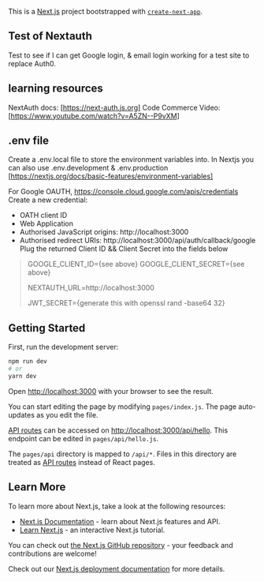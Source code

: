 This is a [Next.js](https://nextjs.org/) project bootstrapped with [`create-next-app`](https://github.com/vercel/next.js/tree/canary/packages/create-next-app).

## Test of Nextauth

Test to see if I can get Google login, & email login working for a test site to replace Auth0.

## learning resources

NextAuth docs: [https://next-auth.js.org]
Code Commerce Video: [https://www.youtube.com/watch?v=A5ZN--P9vXM]

## .env file

Create a .env.local file to store the environment variables into.
In Nextjs you can also use .env.development & .env.production [https://nextjs.org/docs/basic-features/environment-variables]

For Google OAUTH, https://console.cloud.google.com/apis/credentials
Create a new credential:
 - OATH client ID
 - Web Application
 - Authorised JavaScript origins: http://localhost:3000
 - Authorised redirect URIs: http://localhost:3000/api/auth/callback/google
Plug the returned Client ID && Client Secret into the fields below

>GOOGLE_CLIENT_ID={see above}
>GOOGLE_CLIENT_SECRET={see above}
>
>NEXTAUTH_URL=http://localhost:3000
>
>JWT_SECRET={generate this with openssl rand -base64 32}

## Getting Started

First, run the development server:

```bash
npm run dev
# or
yarn dev
```

Open [http://localhost:3000](http://localhost:3000) with your browser to see the result.

You can start editing the page by modifying `pages/index.js`. The page auto-updates as you edit the file.

[API routes](https://nextjs.org/docs/api-routes/introduction) can be accessed on [http://localhost:3000/api/hello](http://localhost:3000/api/hello). This endpoint can be edited in `pages/api/hello.js`.

The `pages/api` directory is mapped to `/api/*`. Files in this directory are treated as [API routes](https://nextjs.org/docs/api-routes/introduction) instead of React pages.

## Learn More

To learn more about Next.js, take a look at the following resources:

- [Next.js Documentation](https://nextjs.org/docs) - learn about Next.js features and API.
- [Learn Next.js](https://nextjs.org/learn) - an interactive Next.js tutorial.

You can check out [the Next.js GitHub repository](https://github.com/vercel/next.js/) - your feedback and contributions are welcome!

Check out our [Next.js deployment documentation](https://nextjs.org/docs/deployment) for more details.
